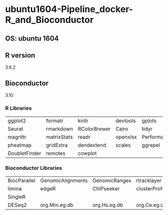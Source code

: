 # ubuntu1604-Pipeline_docker-R_and_Bioconductor

## OS: ubuntu 1604

## R version
3.6.2

## Bioconductor
3.10


### R Libraries

|  |  |  |  |  |
| --- | --- | --- | --- | --- |
| ggplot2 | formatr | knitr | devtools | gplots |
| Seurat | rmarkdown | RColorBrewer | Cairo | tidyr |
| magrittr | matrixStats | readr | openxlsx | PerformanceAnalytics |
| pheatmap | gridExtra | dendextend | scales | ggrepel |
| DoubletFinder | remotes | cowplot |  |  |


### Bioconductor Libraries

|  |  |  |  |  |
| --- | --- | --- | --- | --- |
| BiocParallel | GenomicAlignments | GenomicRanges | rtracklayer | Rsamtools |
| limma | edgeR | ChIPseeker | clusterProfiler | APAlyzer |
| SingleR |  |  |  |  |
| DESeq2 | org.Mm.eg.db | org.Hs.eg.db | org.Ce.eg.db | org.Dm.eg.db |
